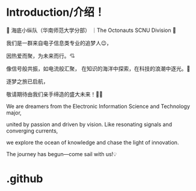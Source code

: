 # Introduction/介绍！
🌊 海底小纵队（华南师范大学分部）
｜The Octonauts SCNU Division 🌊

我们是一群来自电子信息类专业的追梦人😉，

因热爱而聚，为未来而行。💘

像信号般共振，如电流般汇聚，
在知识的海洋中探索，在科技的浪潮中逐光。🧐

逐梦之旅已启航，

敬请期待由我们亲手缔造的盛大未来！🎉🎉

We are dreamers from the Electronic Information Science and Technology major,

united by passion and driven by vision. Like resonating signals and converging currents,

we explore the ocean of knowledge and chase the light of innovation.

The journey has begun—come sail with us!💡
  
# .github
